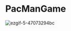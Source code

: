 # PacManGame
![ezgif-5-47073294bc](https://github.com/kushalShukla-web/PacManGame/assets/85934954/5a8f0ada-21c2-4860-8df9-2b43de944e8b)

